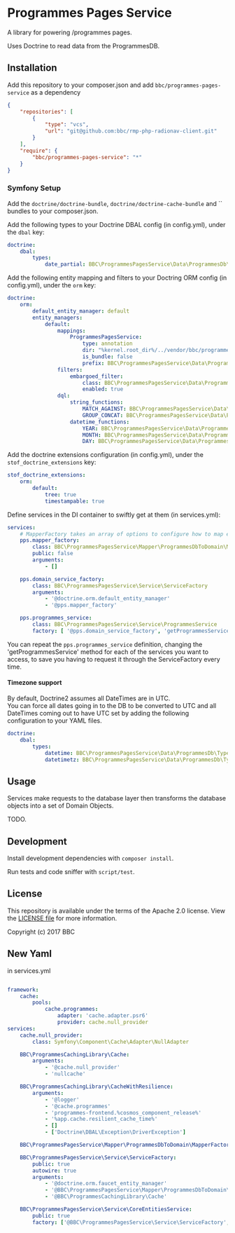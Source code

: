 Programmes Pages Service
========================

A library for powering /programmes pages.

Uses Doctrine to read data from the ProgrammesDB.

Installation
-----

Add this repository to your composer.json and add `bbc/programmes-pages-service`
as a dependency

```json
{
    "repositories": [
        {
            "type": "vcs",
            "url": "git@github.com:bbc/rmp-php-radionav-client.git"
        }
    ],
    "require": {
        "bbc/programmes-pages-service": "*"
    }
}
```

### Symfony Setup

Add the `doctrine/doctrine-bundle`, `doctrine/doctrine-cache-bundle` and 
`` bundles to your composer.json.

Add the following types to your Doctrine DBAL config (in config.yml), under the
`dbal` key:

```yaml
doctrine:
    dbal:
        types:
            date_partial: BBC\ProgrammesPagesService\Data\ProgrammesDb\Type\DatePartialType
```

Add the following entity mapping and filters to your Doctring ORM config (in
config.yml), under the `orm` key:

```yaml
doctrine:
    orm:
        default_entity_manager: default
        entity_managers:
            default:
                mappings:
                    ProgrammesPagesService:
                        type: annotation
                        dir: "%kernel.root_dir%/../vendor/bbc/programmes-pages-service/src/Data/ProgrammesDb/Entity"
                        is_bundle: false
                        prefix: BBC\ProgrammesPagesService\Data\ProgrammesDb\Entity
                filters:
                    embargoed_filter:
                        class: BBC\ProgrammesPagesService\Data\ProgrammesDb\Filter\EmbargoedFilter
                        enabled: true
                dql:
                    string_functions:
                        MATCH_AGAINST: BBC\ProgrammesPagesService\Data\ProgrammesDb\Functions\MatchAgainst
                        GROUP_CONCAT: BBC\ProgrammesPagesService\Data\ProgrammesDb\Functions\GroupConcat
                    datetime_functions:
                        YEAR: BBC\ProgrammesPagesService\Data\ProgrammesDb\Functions\Year
                        MONTH: BBC\ProgrammesPagesService\Data\ProgrammesDb\Functions\Month
                        DAY: BBC\ProgrammesPagesService\Data\ProgrammesDb\Functions\Day
```

Add the doctrine extensions configuration (in config.yml), under the
`stof_doctrine_extensions` key:

```yaml
stof_doctrine_extensions:
    orm:
        default:
            tree: true
            timestampable: true
```

Define services in the DI container to swiftly get at them (in services.yml):

```yaml
services:
    # MapperFactory takes an array of options to configure how to map entities
    pps.mapper_factory:
        class: BBC\ProgrammesPagesService\Mapper\ProgrammesDbToDomain\MapperFactory
        public: false
        arguments:
            - []

    pps.domain_service_factory:
        class: BBC\ProgrammesPagesService\Service\ServiceFactory
        arguments:
            - '@doctrine.orm.default_entity_manager'
            - '@pps.mapper_factory'

    pps.programmes_service:
        class: BBC\ProgrammesPagesService\Service\ProgrammesService
        factory: [ '@pps.domain_service_factory', 'getProgrammesService']
```

You can repeat the `pps.programmes_service` definition, changing the
'getProgrammesService' method for each of the services you want to access, to
save you having to request it through the ServiceFactory every time.


#### Timezone support
By default, Doctrine2 assumes all DateTimes are in UTC.  
You can force all dates going in to the DB to be converted to UTC and all DateTimes coming out to have UTC set by adding the following configuration to your YAML files.
```yaml
doctrine:
    dbal:
        types:
            datetime: BBC\ProgrammesPagesService\Data\ProgrammesDb\Type\UtcDateTimeType
            datetimetz: BBC\ProgrammesPagesService\Data\ProgrammesDb\Type\UtcDateTimeType
```

Usage
-----

Services make requests to the database layer then transforms the database
objects into a set of Domain Objects.

TODO.

Development
-----------

Install development dependencies with `composer install`.

Run tests and code sniffer with `script/test`.


License
-------

This repository is available under the terms of the Apache 2.0 license.
View the [LICENSE file](LICENSE) for more information.

Copyright (c) 2017 BBC


New Yaml
--------

in services.yml

```yaml

framework:
    cache:
        pools:
            cache.programmes:
                adapter: 'cache.adapter.psr6'
                provider: cache.null_provider
services:
    cache.null_provider:
        class: Symfony\Component\Cache\Adapter\NullAdapter

    BBC\ProgrammesCachingLibrary\Cache:
        arguments:
            - '@cache.null_provider'
            - 'nullcache'

    BBC\ProgrammesCachingLibrary\CacheWithResilience:
        arguments:
            - '@logger'
            - '@cache.programmes'
            - 'programmes-frontend.%cosmos_component_release%'
            - '%app.cache.resilient_cache_time%'
            - []
            - ['Doctrine\DBAL\Exception\DriverException']

    BBC\ProgrammesPagesService\Mapper\ProgrammesDbToDomain\MapperFactory: ~

    BBC\ProgrammesPagesService\Service\ServiceFactory:
        public: true
        autowire: true
        arguments:
            - '@doctrine.orm.faucet_entity_manager'
            - '@BBC\ProgrammesPagesService\Mapper\ProgrammesDbToDomain\MapperFactory'
            - '@BBC\ProgrammesCachingLibrary\Cache'

    BBC\ProgrammesPagesService\Service\CoreEntitiesService:
        public: true
        factory: ['@BBC\ProgrammesPagesService\Service\ServiceFactory', 'getCoreEntitiesService']

```
